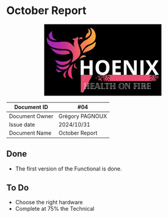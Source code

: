 # October Report

<center>
<img src="../../img/Logo.png"
alt="logo"/>
</center>

| Document ID | #04 |
| - | - |
| Document Owner | Grégory PAGNOUX |
| Issue date | 2024/10/31 |
| Document Name | October Report |

## Done

- The first version of the Functional is done.

## To Do

- Choose the right hardware
- Complete at 75% the Technical
